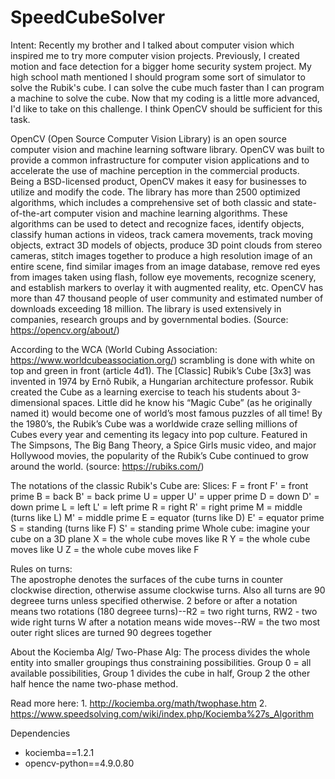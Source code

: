 # SpeedCubeSolver
Intent: Recently my brother and I talked about computer vision which inspired me to try more computer vision projects.  Previously, I created motion and face detection for a bigger home security system project.  My high school math mentioned I should program some sort of simulator to solve the Rubik's cube. I can solve the cube much faster than I can program a machine to solve the cube.  Now that my coding is a little more advanced, I'd like to take on this challenge. I think OpenCV should be sufficient for this task.

OpenCV (Open Source Computer Vision Library) is an open source computer vision and machine learning software library. 
    OpenCV was built to provide a common infrastructure for computer vision applications and to accelerate the use of machine perception in the commercial products. 
    Being a BSD-licensed product, OpenCV makes it easy for businesses to utilize and modify the code.
    The library has more than 2500 optimized algorithms, which includes a comprehensive set of both classic and state-of-the-art computer vision and machine learning algorithms. 
    These algorithms can be used to detect and recognize faces, identify objects, classify human actions in videos, track camera movements, track moving objects, 
    extract 3D models of objects, produce 3D point clouds from stereo cameras, stitch images together to produce a high resolution image of an entire scene, 
    find similar images from an image database, remove red eyes from images taken using flash, follow eye movements, recognize scenery,
    and establish markers to overlay it with augmented reality, etc. 
    OpenCV has more than 47 thousand people of user community and estimated number of downloads exceeding 18 million. 
    The library is used extensively in companies, research groups and by governmental bodies.
    (Source: https://opencv.org/about/)

According to the WCA (World Cubing Association: https://www.worldcubeassociation.org/) scrambling is done with white on top and green in front (article 4d1).
The [Classic] Rubik’s Cube [3x3] was invented in 1974 by Ernõ Rubik, a Hungarian architecture professor. 
Rubik created the Cube as a learning exercise to teach his students about 3-dimensional spaces. 
Little did he know his “Magic Cube” (as he originally named it) would become one of world’s most famous puzzles of all time!
By the 1980’s, the Rubik’s Cube was a worldwide craze selling millions of Cubes every year and cementing its legacy into pop culture. 
Featured in The Simpsons, The Big Bang Theory, a Spice Girls music video, and major Hollywood movies, the popularity of the Rubik’s Cube continued to grow around the world. 
(source: https://rubiks.com/)

The notations of the classic Rubik's Cube are:
    Slices:
        F = front           F' = front prime
        B = back            B' = back prime
        U = upper           U' = upper prime
        D = down            D' = down prime
        L = left            L' = left prime
        R = right           R' = right prime
        M = middle (turns like L)       M' = middle prime
        E = equator (turns like D)      E' = equator prime
        S = standing (turns like F)     S' = standing prime
    Whole cube:
        imagine your cube on a 3D plane
        X = the whole cube moves like R
        Y = the whole cube moves like U
        Z = the whole cube moves like F
        
Rules on turns:  
    The apostrophe denotes the surfaces of the cube turns in counter clockwise direction, otherwise assume clockwise turns.
    Also all turns are 90 degreee turns unless specified otherwise.
    2 before or after a notation means two rotations (180 degreee turns)--R2 = two right turns, RW2 - two wide right turns
    W after a notation means wide moves--RW = the two most outer right slices are turned 90 degrees together

About the Kociemba Alg/ Two-Phase Alg:
The process divides the whole entity into smaller groupings thus constraining possibilities.
Group 0 = all available possibilities, Group 1 divides the cube in half, Group 2 the other half hence the name two-phase method.


Read more here:
    1. http://kociemba.org/math/twophase.htm
    2. https://www.speedsolving.com/wiki/index.php/Kociemba%27s_Algorithm

Dependencies
- kociemba==1.2.1
- opencv-python==4.9.0.80
